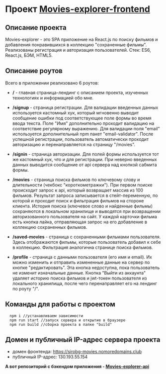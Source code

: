 # Проект [Movies-explorer-frontend](https://sirobg-movies.nomoredomains.club)

## Описание проекта

Movies-explorer - это SPA приложение на React.js по поиску фильмов и добавления понравившихся в коллекцию "сохраненные фильмы". Реализованы регистрация и авторизация пользователей. Стек: ES6, React.js, БЭМ, HTML5.

## Описание роутов

Всего в приложении реализовано 6 роутов:

- **/** - главная страница-лендинг с описанием проекта, изученных технологиях и информацией обо мне.

- **/signup** - страница регистрации. Для валидации введенных данных используется кастомный хук, который мгновенно выводит сообщение ошибки под соответствующее поле формы во время ввода текста. Поле "Имя" дополнительно проходит валидацию на соответствие регулярному выражению. Для валидации поля "email" используется дополнительный npm пакет "email-validator". После успешной регистрации, пользователь автоматически проходит авторизацию и перенаправляется на страницу "/movies".

- **/signin** - страница авторизации. Для полей формы используется тот же кастомный хук, что и для регистрации. При неверно введенных данных выводится сообщение от api сервера над кнопкой сабмита формы.

- **/movies** - страница поиска фильмов по ключевому слову и длительности (чекбокс "короткометражки"). При первом поиске происходит запрос к api, который возвращает массив из 100 фильмов. Результат запроса записывается в стейт-переменную, по которой и проходит поиск и фильтрация фильмов на стороне клиента. История поиска (ключевое слово и найденные фильмы) сохраняются в локальном хранилище и выводятся при возвращении авторизованного пользователя на сайт. У каждой карточки фильма есть кнопка лайка, отправляющая запрос на его добавление в коллекцию сохраненных фильмов.

- **/saved-movies** - страница с сохраненными фильмами пользователя. Здесь отображаются фильмы, которые пользователь добавил к себе в коллекцию. Фильтрация аналогична странице поиска фильмов.

- **/profile** - страница с данными пользователя (его имя и email). Их можно изменить и отправить измененные данные на сервер по кнопке "редактировать". Эта кнопка недоступна, пока пользователь не изменит изначальные данные. Кнопка "Выйти из аккаунта" удаляет историю поиска фильмов и jwt-токен пользователя из локального хранилища, после чего перенаправляет его на лендинг по роуту "/".

## Команды для работы с проектом

```
  npm i //устанавливаем зависимости
  npm run start //запуск сервера и открытие в браузере
  npm run build //сборка проекта в папке "build"

```

## Домен и публичный IP-адрес сервера проекта

- домен фронтенда: https://sirobg-movies.nomoredomains.club
- публичный IP-адрес: 130.193.55.154

**А вот репозиторий с бэкендом приложения - [Movies-explorer-api](https://github.com/SiroBg/movies-explorer-api)**
